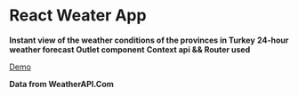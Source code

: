 # React Weater App
**Instant view of the weather conditions of the provinces in Turkey**
**24-hour weather forecast Outlet component**
**Context api && Router used**

[Demo](https://react-weaterapp.netlify.app/)  

**Data from WeatherAPI.Com**


